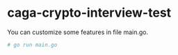 # caga-crypto-interview-test

You can customize some features in file main.go.

```bash
# go run main.go
```

